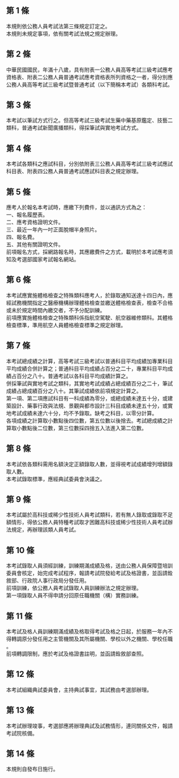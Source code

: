 第 1 條
-------
本規則依公務人員考試法第三條規定訂定之。  
本規則未規定事項，依有關考試法規之規定辦理。

第 2 條
-------
中華民國國民，年滿十八歲，具有附表一公務人員高等考試三級考試應考  
資格表、附表二公務人員普通考試應考資格表所列資格之一者，得分別應  
公務人員高等考試三級考試暨普通考試（以下簡稱本考試）各類科考試。

第 3 條
-------
本考試以筆試方式行之。但高等考試三級考試生藥中藥基原鑑定、技藝二  
類科，普通考試新聞廣播類科，得採筆試與實地考試方式。

第 4 條
-------
本考試各類科之應試科目，分別依附表三公務人員高等考試三級考試應試  
科目表、附表四公務人員普通考試應試科目表之規定辦理。

第 5 條
-------
應考人於報名本考試時，應繳下列費件，並以通訊方式為之：  
一、報名履歷表。  
二、應考資格證明文件。  
三、最近一年內一吋正面脫帽半身照片。  
四、報名費。  
五、其他有關證明文件。  
前項報名方式，採網路報名時，其應繳費件之方式，載明於本考試應考須  
知及考選部國家考試報名網站。

第 6 條
-------
本考試應實施體格檢查之特殊類科應考人，於錄取通知送達十四日內，應  
經試務機關指定之醫療機構辦理體格檢查並繳送體格檢查表，檢查不合格  
或未於規定時間內繳交者，不予分配訓練。  
前項應實施體格檢查之特殊類科係指航空駕駛、航空器維修類科。其體格  
檢查標準，準用航空人員體格檢查標準之規定辦理。

第 7 條
-------
本考試總成績之計算，高等考試三級考試以普通科目平均成績加專業科目  
平均成績合併計算之；普通科目平均成績占百分之二十，專業科目平均成  
績占百分之八十。普通考試以各科目平均成績計算之。  
併採筆試與實地考試之類科，其實地考試成績占總成績百分之二十，筆試  
成績占總成績百分之八十。其筆試成績依前項規定計算之。  
第一項、第二項應試科目有一科成績為零分，或總成績未達五十分，或建  
築設計、藥事行政與法規、景觀與都市設計三科目成績未達五十分，或實  
地考試成績未達六十分，均不予錄取。缺考之科目，以零分計算。  
各項成績之計算取小數點後四位數，第五位數以後捨去。考試總成績之計  
算取小數點後二位數，第三位數採四捨五入法進入第二位數。

第 8 條
-------
本考試依各類科需用名額決定正額錄取人數，並得視考試成績增列增額錄  
取人數。  
本考試錄取標準，應經典試委員會決議之。

第 9 條
-------
本考試屬於高科技或稀少性技術人員考試類科，若有無人錄取或錄取不足  
額情形，得依公務人員特種考試取才困難高科技或稀少性技術人員考試辦  
法規定，再辦理該類人員考試。

第 10 條
--------
本考試錄取人員須經訓練，訓練期滿成績及格，送由公務人員保障暨培訓  
委員會核定，始完成考試程序，報請考試院發給考試及格證書，並函請銓  
敘部、行政院人事行政局分發任用。  
前項訓練，依公務人員考試錄取人員訓練辦法之規定辦理。  
第一項錄取人員不得申請分回原任職機關（構）實務訓練。

第 11 條
--------
本考試及格人員訓練期滿成績及格取得考試及格之日起，於服務一年內不  
得轉調原分發任用之主管機關及其所屬機關、學校以外之機關、學校任職  
。  
前項轉調限制，應於考試及格證書註明，並函請銓敘部查照。

第 12 條
--------
本考試組織典試委員會，主持典試事宜，其試務由考選部辦理。

第 13 條
--------
本考試辦理竣事，考選部應將辦理典試及試務情形，連同關係文件，報請  
考試院核備。

第 14 條
--------
本規則自發布日施行。

